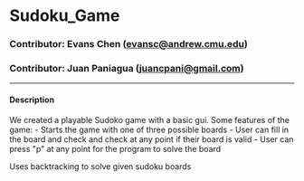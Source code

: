 # Sudoku_Game

### Contributor: Evans Chen (evansc@andrew.cmu.edu)
### Contributor: Juan Paniagua (juancpani@gmail.com)
 -----
#### Description

We created a playable Sudoko game with a basic gui.
Some features of the game:
    - Starts the game with one of three possible boards
    - User can fill in the board and check and check at any point if their board is valid
    - User can press "p" at any point for the program to solve the board

Uses backtracking  to solve given sudoku boards
